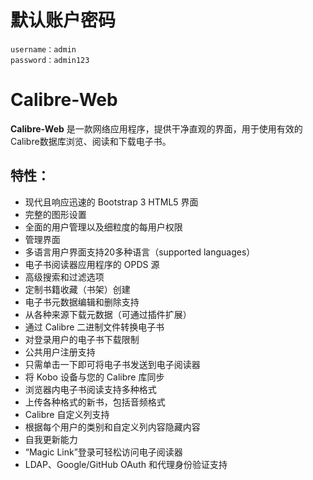 # 默认账户密码

```
username：admin
password：admin123
```

# Calibre-Web

**Calibre-Web** 是一款网络应用程序，提供干净直观的界面，用于使用有效的Calibre数据库浏览、阅读和下载电子书。

## 特性：

- 现代且响应迅速的 Bootstrap 3 HTML5 界面
- 完整的图形设置
- 全面的用户管理以及细粒度的每用户权限
- 管理界面
- 多语言用户界面支持20多种语言（supported languages）
- 电子书阅读器应用程序的 OPDS 源
- 高级搜索和过滤选项
- 定制书籍收藏（书架）创建
- 电子书元数据编辑和删除支持
- 从各种来源下载元数据（可通过插件扩展）
- 通过 Calibre 二进制文件转换电子书
- 对登录用户的电子书下载限制
- 公共用户注册支持
- 只需单击一下即可将电子书发送到电子阅读器
- 将 Kobo 设备与您的 Calibre 库同步
- 浏览器内电子书阅读支持多种格式
- 上传各种格式的新书，包括音频格式
- Calibre 自定义列支持
- 根据每个用户的类别和自定义列内容隐藏内容
- 自我更新能力
- “Magic Link”登录可轻松访问电子阅读器
- LDAP、Google/GitHub OAuth 和代理身份验证支持